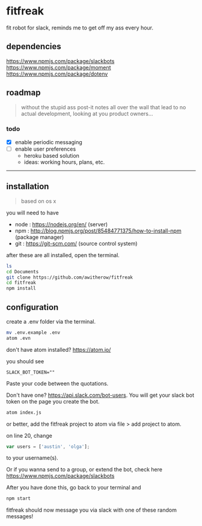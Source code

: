 # fitfreak
fit robot for slack, reminds me to get off my ass every hour.

## dependencies

https://www.npmjs.com/package/slackbots
https://www.npmjs.com/package/moment
https://www.npmjs.com/package/dotenv

## roadmap
> without the stupid ass post-it notes all over the wall that lead to no actual development, looking at you product owners...

### todo

- [x] enable periodic messaging
- [ ] enable user preferences
  - heroku based solution
  - ideas: working hours, plans, etc.

------

## installation

> based on os x

you will need to have
- node : https://nodejs.org/en/ (server)
- npm : http://blog.npmjs.org/post/85484771375/how-to-install-npm (package manager)
- git : https://git-scm.com/ (source control system)

after these are all installed, open the terminal.

```bash
ls
cd Documents
git clone https://github.com/awitherow/fitfreak
cd fitfreak
npm install
```

## configuration

create a .env folder via the terminal.

```bash
mv .env.example .env
atom .evn
```

don't have atom installed? https://atom.io/

you should see

```
SLACK_BOT_TOKEN=""
```

Paste your code between the quotations.

Don't have one? https://api.slack.com/bot-users. You will get your slack bot token on the page you create the bot.

```bash
atom index.js
```

or better, add the fitfreak project to atom via file > add project to atom.

on line 20, change

```javascript
var users = ['austin', 'olga'];
```

to your username(s).

Or if you wanna send to a group, or extend the bot, check here https://www.npmjs.com/package/slackbots

After you have done this, go back to your terminal and

```bash
npm start
```

fitfreak should now message you via slack with one of these random messages!
